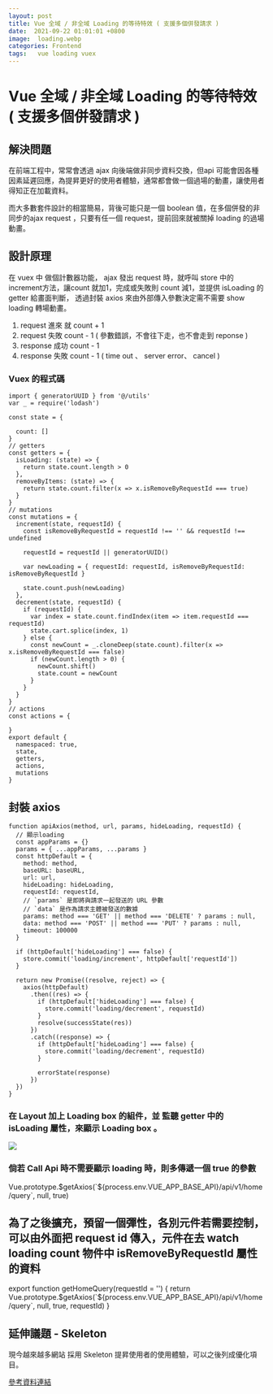 ```yaml
---
layout: post
title: Vue 全域 / 非全域 Loading 的等待特效 ( 支援多個併發請求 )
date:  2021-09-22 01:01:01 +0800
image:  loading.webp
categories: Frontend
tags:   vue loading vuex
---
```

# Vue 全域 / 非全域 Loading 的等待特效 ( 支援多個併發請求 )

## 解決問題
在前端工程中，常常會透過 ajax 向後端做非同步資料交換，但api 可能會因各種因素延遲回應，為提昇更好的使用者體驗，通常都會做一個過場的動畫，讓使用者得知正在加載資料。  

而大多數套件設計的相當簡易，背後可能只是一個 boolean 值，在多個併發的非同步的ajax request ，只要有任一個 request，提前回來就被關掉 loading 的過場動畫。

## 設計原理
在 vuex 中 做個計數器功能， ajax 發出 request 時，就呼叫 store 中的increment方法，讓count 就加1，完成或失敗則 count 減1，並提供 isLoading 的 getter 給畫面判斷，
透過封裝 axios 來由外部傳入參數決定需不需要 show loading 轉場動畫。

1. request 進來 就 count + 1  
2. request 失敗 count - 1 ( 參數錯誤，不會往下走，也不會走到 reponse )  
3. response 成功 count - 1  
4. response 失敗 count - 1 ( time out 、 server error、 cancel )  


### Vuex 的程式碼
```
import { generatorUUID } from '@/utils'
var _ = require('lodash')

const state = {

  count: []
}
// getters
const getters = {
  isLoading: (state) => {
    return state.count.length > 0
  },
  removeByItems: (state) => {
    return state.count.filter(x => x.isRemoveByRequestId === true)
  }
}
// mutations
const mutations = {
  increment(state, requestId) {
    const isRemoveByRequestId = requestId !== '' && requestId !== undefined

    requestId = requestId || generatorUUID()

    var newLoading = { requestId: requestId, isRemoveByRequestId: isRemoveByRequestId }

    state.count.push(newLoading)
  },
  decrement(state, requestId) {
    if (requestId) {
      var index = state.count.findIndex(item => item.requestId === requestId)
      state.cart.splice(index, 1)
    } else {
      const newCount = _.cloneDeep(state.count).filter(x => x.isRemoveByRequestId === false)
      if (newCount.length > 0) {
        newCount.shift()
        state.count = newCount
      }
    }
  }
}
// actions
const actions = {

}
export default {
  namespaced: true,
  state,
  getters,
  actions,
  mutations
}
```

## 封裝 axios

```
function apiAxios(method, url, params, hideLoading, requestId) {
  // 顯示loading
  const appParams = {}
  params = { ...appParams, ...params }
  const httpDefault = {
    method: method,
    baseURL: baseURL,
    url: url,
    hideLoading: hideLoading,
    requestId: requestId,
    // `params` 是即將與請求一起發送的 URL 參數
    // `data` 是作為請求主體被發送的數據
    params: method === 'GET' || method === 'DELETE' ? params : null,
    data: method === 'POST' || method === 'PUT' ? params : null,
    timeout: 100000
  }

  if (httpDefault['hideLoading'] === false) {
    store.commit('loading/increment', httpDefault['requestId'])
  }

  return new Promise((resolve, reject) => {
    axios(httpDefault)
      .then((res) => {
        if (httpDefault['hideLoading'] === false) {
          store.commit('loading/decrement', requestId)
        }
        resolve(successState(res))
      })
      .catch((response) => {
        if (httpDefault['hideLoading'] === false) {
          store.commit('loading/decrement', requestId)
        }
       
        errorState(response)
      })
  })
}
```

### 在 Layout 加上 Loading box 的組件，並 監聽 getter 中的 isLoading 屬性，來顯示 Loading box 。
![](https://i.imgur.com/EpDlZUo.png)  

### 倘若 Call Api 時不需要顯示 loading 時，則多傳遞一個 true 的參數
Vue.prototype.$getAxios(`${process.env.VUE_APP_BASE_API}/api/v1/home/query`, null, true)

## 為了之後擴充，預留一個彈性，各別元件若需要控制，可以由外面把 request id 傳入，元件在去 watch loading count 物件中  isRemoveByRequestId 屬性的資料

export function getHomeQuery(requestId = '') {
  return Vue.prototype.$getAxios(`${process.env.VUE_APP_BASE_API}/api/v1/home/query`, null, true, requestId)
}

## 延伸議題 - Skeleton
現今越來越多網站 採用 Skeleton 提昇使用者的使用體驗，可以之後列成優化項目。  

[參考資料連結](https://www.antdv.com/components/skeleton/)